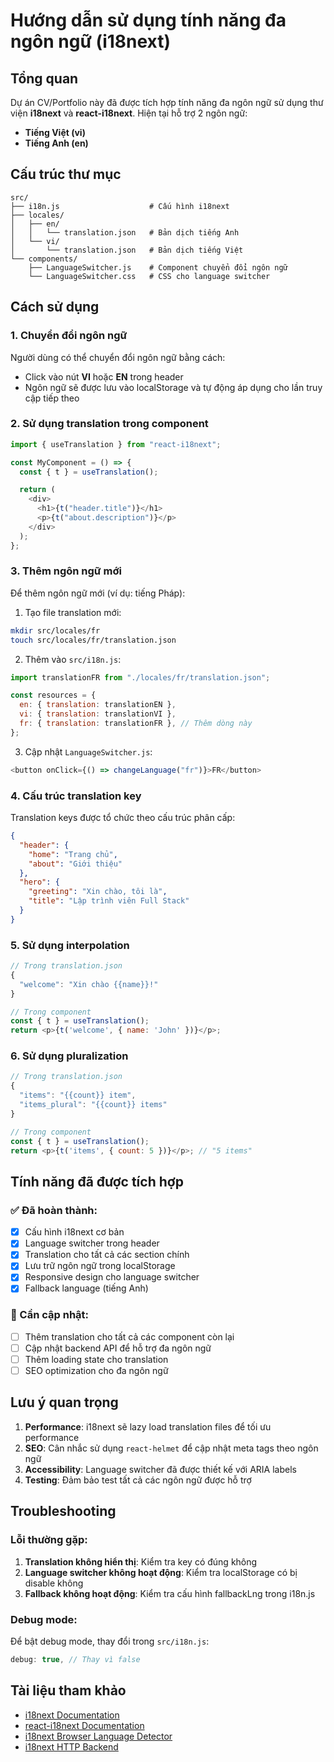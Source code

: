 # Hướng dẫn sử dụng tính năng đa ngôn ngữ (i18next)

## Tổng quan

Dự án CV/Portfolio này đã được tích hợp tính năng đa ngôn ngữ sử dụng thư viện **i18next** và **react-i18next**. Hiện tại hỗ trợ 2 ngôn ngữ:

- **Tiếng Việt (vi)**
- **Tiếng Anh (en)**

## Cấu trúc thư mục

```
src/
├── i18n.js                    # Cấu hình i18next
├── locales/
│   ├── en/
│   │   └── translation.json   # Bản dịch tiếng Anh
│   └── vi/
│       └── translation.json   # Bản dịch tiếng Việt
└── components/
    ├── LanguageSwitcher.js    # Component chuyển đổi ngôn ngữ
    └── LanguageSwitcher.css   # CSS cho language switcher
```

## Cách sử dụng

### 1. Chuyển đổi ngôn ngữ

Người dùng có thể chuyển đổi ngôn ngữ bằng cách:

- Click vào nút **VI** hoặc **EN** trong header
- Ngôn ngữ sẽ được lưu vào localStorage và tự động áp dụng cho lần truy cập tiếp theo

### 2. Sử dụng translation trong component

```javascript
import { useTranslation } from "react-i18next";

const MyComponent = () => {
  const { t } = useTranslation();

  return (
    <div>
      <h1>{t("header.title")}</h1>
      <p>{t("about.description")}</p>
    </div>
  );
};
```

### 3. Thêm ngôn ngữ mới

Để thêm ngôn ngữ mới (ví dụ: tiếng Pháp):

1. Tạo file translation mới:

```bash
mkdir src/locales/fr
touch src/locales/fr/translation.json
```

2. Thêm vào `src/i18n.js`:

```javascript
import translationFR from "./locales/fr/translation.json";

const resources = {
  en: { translation: translationEN },
  vi: { translation: translationVI },
  fr: { translation: translationFR }, // Thêm dòng này
};
```

3. Cập nhật `LanguageSwitcher.js`:

```javascript
<button onClick={() => changeLanguage("fr")}>FR</button>
```

### 4. Cấu trúc translation key

Translation keys được tổ chức theo cấu trúc phân cấp:

```json
{
  "header": {
    "home": "Trang chủ",
    "about": "Giới thiệu"
  },
  "hero": {
    "greeting": "Xin chào, tôi là",
    "title": "Lập trình viên Full Stack"
  }
}
```

### 5. Sử dụng interpolation

```javascript
// Trong translation.json
{
  "welcome": "Xin chào {{name}}!"
}

// Trong component
const { t } = useTranslation();
return <p>{t('welcome', { name: 'John' })}</p>;
```

### 6. Sử dụng pluralization

```javascript
// Trong translation.json
{
  "items": "{{count}} item",
  "items_plural": "{{count}} items"
}

// Trong component
const { t } = useTranslation();
return <p>{t('items', { count: 5 })}</p>; // "5 items"
```

## Tính năng đã được tích hợp

### ✅ Đã hoàn thành:

- [x] Cấu hình i18next cơ bản
- [x] Language switcher trong header
- [x] Translation cho tất cả các section chính
- [x] Lưu trữ ngôn ngữ trong localStorage
- [x] Responsive design cho language switcher
- [x] Fallback language (tiếng Anh)

### 🔄 Cần cập nhật:

- [ ] Thêm translation cho tất cả các component còn lại
- [ ] Cập nhật backend API để hỗ trợ đa ngôn ngữ
- [ ] Thêm loading state cho translation
- [ ] SEO optimization cho đa ngôn ngữ

## Lưu ý quan trọng

1. **Performance**: i18next sẽ lazy load translation files để tối ưu performance
2. **SEO**: Cân nhắc sử dụng `react-helmet` để cập nhật meta tags theo ngôn ngữ
3. **Accessibility**: Language switcher đã được thiết kế với ARIA labels
4. **Testing**: Đảm bảo test tất cả các ngôn ngữ được hỗ trợ

## Troubleshooting

### Lỗi thường gặp:

1. **Translation không hiển thị**: Kiểm tra key có đúng không
2. **Language switcher không hoạt động**: Kiểm tra localStorage có bị disable không
3. **Fallback không hoạt động**: Kiểm tra cấu hình fallbackLng trong i18n.js

### Debug mode:

Để bật debug mode, thay đổi trong `src/i18n.js`:

```javascript
debug: true, // Thay vì false
```

## Tài liệu tham khảo

- [i18next Documentation](https://www.i18next.com/)
- [react-i18next Documentation](https://react.i18next.com/)
- [i18next Browser Language Detector](https://github.com/i18next/i18next-browser-languagedetector)
- [i18next HTTP Backend](https://github.com/i18next/i18next-http-backend)
